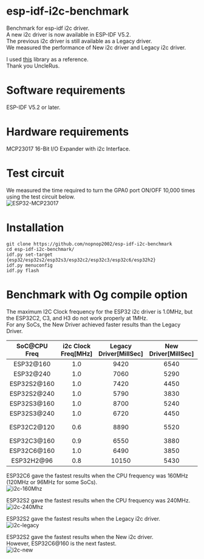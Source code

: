 # esp-idf-i2c-benchmark
Benchmark for esp-idf i2c driver.   
A new i2c driver is now available in ESP-IDF V5.2.   
The previous i2c driver is still available as a Legacy driver.   
We measured the performance of New i2c driver and Legacy i2c driver.   

I used [this](https://github.com/UncleRus/esp-idf-lib/tree/master/components/mcp23x17) library as a reference.   
Thank you UncleRus.   


# Software requirements
ESP-IDF V5.2 or later.   


# Hardware requirements
MCP23017 16-Bit I/O Expander with i2c Interface.   


# Test circuit
We measured the time required to turn the GPA0 port ON/OFF 10,000 times using the test circuit below.   
![ESP32-MCP23017](https://github.com/nopnop2002/esp-idf-i2c-benchmark/assets/6020549/bf49dc49-062a-444b-8779-e3440bc0d5ca)


# Installation

```
git clone https://github.com/nopnop2002/esp-idf-i2c-benchmark
cd esp-idf-i2c-benchmark/
idf.py set-target {esp32/esp32s2/esp32s3/esp32c2/esp32c3/esp32c6/esp32h2}
idf.py menuconfig
idf.py flash
```

# Benchmark with Og compile option
The maximum I2C Clock frequency for the ESP32 i2c driver is 1.0MHz, but the ESP32C2, C3, and H3 do not work properly at 1MHz.   
For any SoCs, the New Driver achieved faster results than the Legacy Driver.   

|SoC@CPU Freq|i2c Clock Freq[MHz]|Legacy Driver[MillSec]|New Driver[MillSec]||
|:-:|:-:|:-:|:-:|:-:|
|ESP32@160|1.0|9420|6540||
|ESP32@240|1.0|7060|5290||
|ESP32S2@160|1.0|7420|4450||
|ESP32S2@240|1.0|5790|3830||
|ESP32S3@160|1.0|8700|5240||
|ESP32S3@240|1.0|6720|4450||
|ESP32C2@120|0.6|8890|5520|26MHz XTAL|
|ESP32C3@160|0.9|6550|3880||
|ESP32C6@160|1.0|6490|3850||
|ESP32H2@96|0.8|10150|5430||

ESP32C6 gave the fastest results when the CPU frequency was 160MHz (120MHz or 96MHz for some SoCs).   
![i2c-160Mhz](https://github.com/nopnop2002/esp-idf-i2c-benchmark/assets/6020549/eb2efe7f-e546-4cad-8cae-4605d0ca2af0)

ESP32S2 gave the fastest results when the CPU frequency was 240MHz.   
![i2c-240Mhz](https://github.com/nopnop2002/esp-idf-i2c-benchmark/assets/6020549/c97060c4-1414-4429-bfbc-e5b69c362982)

ESP32S2 gave the fastest results when the Legacy i2c driver.   
![i2c-legacy](https://github.com/nopnop2002/esp-idf-i2c-benchmark/assets/6020549/833a7a10-35b8-4169-b9c6-91e5e99d9f38)

ESP32S2 gave the fastest results when the New i2c driver.   
However, ESP32C6@160 is the next fastest.   
![i2c-new](https://github.com/nopnop2002/esp-idf-i2c-benchmark/assets/6020549/893fec52-f9cd-47aa-84a6-332b286e0b24)
